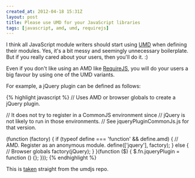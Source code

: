 ```yaml
---
created_at: 2012-04-18 15:31Z
layout: post
title: Please use UMD for your JavaScript libraries
tags: [javascript, amd, umd, requirejs]
---
```


I think all JavaScript module writers should start using [UMD](https://github.com/umdjs/umd) when defining their modules.
Yes, it's a bit messy and seemingly unnecessary boilerplate. But if you really cared about your users, then you'll do it. :)


Even if you don't like using an AMD like [RequireJS](http://requirejs.org/), you will do your users
a big favour by using one of the UMD variants.


For example, a jQuery plugin can be defined as follows:


{% highlight javascript %}
// Uses AMD or browser globals to create a jQuery plugin.

// It does not try to register in a CommonJS environment since
// jQuery is not likely to run in those environments.
// See jqueryPluginCommonJs.js for that version.

(function (factory) {
    if (typeof define === 'function' && define.amd) {
        // AMD. Register as an anonymous module.
        define(['jquery'], factory);
    } else {
        // Browser globals
        factory(jQuery);
    }
}(function ($) {
    $.fn.jqueryPlugin = function () {};
}));
{% endhighlight %}


This is [taken](https://github.com/umdjs/umd/blob/master/jqueryPlugin.js) straight from the umdjs repo.
